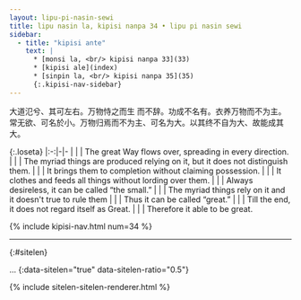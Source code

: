 ```yaml
---
layout: lipu-pi-nasin-sewi
title: lipu nasin la, kipisi nanpa 34 • lipu pi nasin sewi
sidebar:
  - title: "kipisi ante"
    text: |
      * [monsi la, <br/> kipisi nanpa 33](33)
      * [kipisi ale](index)
      * [sinpin la, <br/> kipisi nanpa 35](35)
      {:.kipisi-nav-sidebar}
---
```


大道氾兮、其可左右。万物恃之而生 而不辞。功成不名有。衣养万物而不为主。常无欲、可名於小。万物归焉而不为主、可名为大。以其终不自为大、故能成其大。

{:.loseta}
|:-:|-|-
|  |  | The great Way flows over, spreading in every direction.
|  |  | The myriad things are produced relying on it, but it does not distinguish them.
|  |  | It brings them to completion without claiming possession.
|  |  | It clothes and feeds all things without lording over them.
|  |  | Always desireless, it can be called “the small.”
|  |  | The myriad things rely on it and it doesn't true to rule them
|  |  | Thus it can be called “great.”
|  |  | Till the end, it does not regard itself as Great.
|  |  | Therefore it able to be great.

{% include kipisi-nav.html num=34 %}

-------
{:#sitelen}

...
{:data-sitelen="true" data-sitelen-ratio="0.5"}

{% include sitelen-sitelen-renderer.html %}
